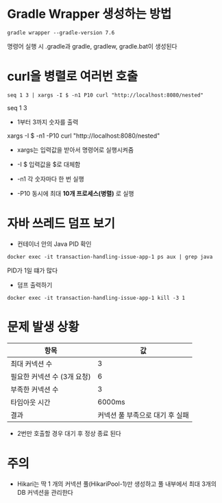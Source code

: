# Gradle Wrapper 생성하는 방법

```
gradle wrapper --gradle-version 7.6
```

명령어 실행 시 .gradle과 gradle, gradlew, gradle.bat이 생성된다

# curl을 병렬로 여러번 호출

```
seq 1 3 | xargs -I $ -n1 P10 curl "http://localhost:8080/nested"
```

seq 1 3

- 1부터 3까지 숫자를 출력

xargs -I $ -n1 -P10 curl "http://localhost:8080/nested"

- xargs는 입력값을 받아서 명령어로 실행시켜줌

- -I $ 입력값을 \$로 대체함

- -n1 각 숫자마다 한 번 실행

- -P10 동시에 최대 **10개 프로세스(병렬)** 로 실행

# 자바 쓰레드 덤프 보기

- 컨테이너 안의 Java PID 확인

```
docker exec -it transaction-handling-issue-app-1 ps aux | grep java
```

PID가 1일 떄가 많다

- 덤프 출력하기

```
docker exec -it transaction-handling-issue-app-1 kill -3 1
```

# 문제 발생 상황

| 항목                        | 값                              |
| --------------------------- | ------------------------------- |
| 최대 커넥션 수              | 3                               |
| 필요한 커넥션 수 (3개 요청) | 6                               |
| 부족한 커넥션 수            | 3                               |
| 타임아웃 시간               | 6000ms                          |
| 결과                        | 커넥션 풀 부족으로 대기 후 실패 |

- 2번만 호출할 경우 대기 후 정상 종료 된다

# 주의

- Hikari는 딱 1 개의 커넥션 풀(HikariPool-1)만 생성하고 풀 내부에서 최대 3개의 DB 커넥션을 관리한다
